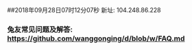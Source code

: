 ##2018年09月28日07时12分07秒 新址: 104.248.86.228
### 兔友常见问题及解答: https://github.com/wanggonging/d/blob/w/FAQ.md
